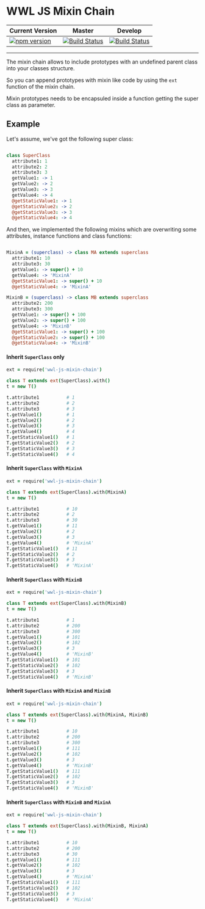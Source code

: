 # WWL JS Mixin Chain

| Current Version | Master | Develop |
|-----------------|--------|---------|
| [![npm version](https://badge.fury.io/js/wwl-js-mixin-chain.svg)](https://badge.fury.io/js/wwl-js-mixin-chain) | [![Build Status](https://travis-ci.org/wonderweblabs/wwl-js-mixin-chain.svg?branch=master)](https://travis-ci.org/wonderweblabs/wwl-js-mixin-chain) | [![Build Status](https://travis-ci.org/wonderweblabs/wwl-js-mixin-chain.svg?branch=develop)](https://travis-ci.org/wonderweblabs/wwl-js-mixin-chain) |

---

The mixin chain allows to include prototypes with an undefined parent class into your classes structure.

So you can append prototypes with mixin like code by using the `ext` function of the mixin chain.

Mixin prototypes needs to be encapsuled inside a function getting the super class as parameter.




## Example

Let's assume, we've got the following super class:

```coffeescript

class SuperClass
  attribute1: 1
  attribute2: 2
  attribute3: 3
  getValue1: -> 1
  getValue2: -> 2
  getValue3: -> 3
  getValue4: -> 4
  @getStaticValue1: -> 1
  @getStaticValue2: -> 2
  @getStaticValue3: -> 3
  @getStaticValue4: -> 4

```

And then, we implemented the following mixins which are overwriting some attributes, instance functions and class functions:

```coffeescript

MixinA = (superclass) -> class MA extends superclass
  attribute1: 10
  attribute3: 30
  getValue1: -> super() + 10
  getValue4: -> 'MixinA'
  @getStaticValue1: -> super() + 10
  @getStaticValue4: -> 'MixinA'

MixinB = (superclass) -> class MB extends superclass
  attribute2: 200
  attribute3: 300
  getValue1: -> super() + 100
  getValue2: -> super() + 100
  getValue4: -> 'MixinB'
  @getStaticValue1: -> super() + 100
  @getStaticValue2: -> super() + 100
  @getStaticValue4: -> 'MixinB'

```


#### Inherit `SuperClass` only

```coffeescript
ext = require('wwl-js-mixin-chain')

class T extends ext(SuperClass).with()
t = new T()

t.attribute1          # 1
t.attribute2          # 2
t.attribute3          # 3
t.getValue1()         # 1
t.getValue2()         # 2
t.getValue3()         # 3
t.getValue4()         # 4
T.getStaticValue1()   # 1
T.getStaticValue2()   # 2
T.getStaticValue3()   # 3
T.getStaticValue4()   # 4
```


#### Inherit `SuperClass` with `MixinA`

```coffeescript
ext = require('wwl-js-mixin-chain')

class T extends ext(SuperClass).with(MixinA)
t = new T()

t.attribute1          # 10
t.attribute2          # 2
t.attribute3          # 30
t.getValue1()         # 11
t.getValue2()         # 2
t.getValue3()         # 3
t.getValue4()         # 'MixinA'
T.getStaticValue1()   # 11
T.getStaticValue2()   # 2
T.getStaticValue3()   # 3
T.getStaticValue4()   # 'MixinA'
```


#### Inherit `SuperClass` with `MixinB`

```coffeescript
ext = require('wwl-js-mixin-chain')

class T extends ext(SuperClass).with(MixinB)
t = new T()

t.attribute1          # 1
t.attribute2          # 200
t.attribute3          # 300
t.getValue1()         # 101
t.getValue2()         # 102
t.getValue3()         # 3
t.getValue4()         # 'MixinB'
T.getStaticValue1()   # 101
T.getStaticValue2()   # 102
T.getStaticValue3()   # 3
T.getStaticValue4()   # 'MixinB'
```


#### Inherit `SuperClass` with `MixinA` and `MixinB`

```coffeescript
ext = require('wwl-js-mixin-chain')

class T extends ext(SuperClass).with(MixinA, MixinB)
t = new T()

t.attribute1          # 10
t.attribute2          # 200
t.attribute3          # 300
t.getValue1()         # 111
t.getValue2()         # 102
t.getValue3()         # 3
t.getValue4()         # 'MixinB'
T.getStaticValue1()   # 111
T.getStaticValue2()   # 102
T.getStaticValue3()   # 3
T.getStaticValue4()   # 'MixinB'
```


#### Inherit `SuperClass` with `MixinB` and `MixinA`

```coffeescript
ext = require('wwl-js-mixin-chain')

class T extends ext(SuperClass).with(MixinB, MixinA)
t = new T()

t.attribute1          # 10
t.attribute2          # 200
t.attribute3          # 30
t.getValue1()         # 111
t.getValue2()         # 102
t.getValue3()         # 3
t.getValue4()         # 'MixinA'
T.getStaticValue1()   # 111
T.getStaticValue2()   # 102
T.getStaticValue3()   # 3
T.getStaticValue4()   # 'MixinA'
```


